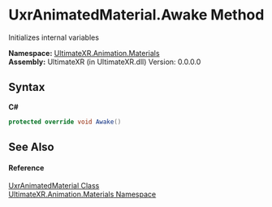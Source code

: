 # UxrAnimatedMaterial.Awake Method 
 

Initializes internal variables

**Namespace:**&nbsp;<a href="N_UltimateXR_Animation_Materials">UltimateXR.Animation.Materials</a><br />**Assembly:**&nbsp;UltimateXR (in UltimateXR.dll) Version: 0.0.0.0

## Syntax

**C#**<br />
``` C#
protected override void Awake()
```


## See Also


#### Reference
<a href="T_UltimateXR_Animation_Materials_UxrAnimatedMaterial">UxrAnimatedMaterial Class</a><br /><a href="N_UltimateXR_Animation_Materials">UltimateXR.Animation.Materials Namespace</a><br />